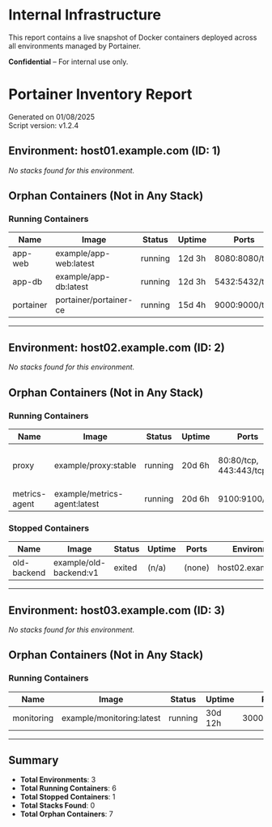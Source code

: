 # Internal Infrastructure

This report contains a live snapshot of Docker containers deployed across all environments managed by Portainer.

**Confidential** – For internal use only.

# Portainer Inventory Report  
Generated on 01/08/2025  
Script version: v1.2.4

## Environment: host01.example.com (ID: 1)

_No stacks found for this environment._

## Orphan Containers (Not in Any Stack)

### Running Containers

| Name       | Image                     | Status  | Uptime | Ports            | Environment        | ID     | Volumes                        | Networks |
|------------|---------------------------|---------|--------|-------------------|---------------------|--------|--------------------------------|----------|
| app-web    | example/app-web:latest    | running | 12d 3h | 8080:8080/tcp     | host01.example.com  | abc123 | /web-data                      | bridge   |
| app-db     | example/app-db:latest     | running | 12d 3h | 5432:5432/tcp     | host01.example.com  | def456 | /db-data                       | bridge   |
| portainer  | portainer/portainer-ce    | running | 15d 4h | 9000:9000/tcp     | host01.example.com  | ghi789 | /var/run/docker.sock, /data   | bridge   |

---

## Environment: host02.example.com (ID: 2)

_No stacks found for this environment._

## Orphan Containers (Not in Any Stack)

### Running Containers

| Name          | Image                          | Status  | Uptime | Ports                    | Environment        | ID     | Volumes                        | Networks |
|---------------|---------------------------------|---------|--------|---------------------------|---------------------|--------|--------------------------------|----------|
| proxy         | example/proxy:stable            | running | 20d 6h | 80:80/tcp, 443:443/tcp   | host02.example.com  | jkl012 | /proxy-config, /ssl-certs     | bridge   |
| metrics-agent | example/metrics-agent:latest    | running | 20d 6h | 9100:9100/tcp            | host02.example.com  | mno345 | /metrics-config               | bridge   |

### Stopped Containers

| Name         | Image                         | Status | Uptime | Ports  | Environment        | ID     | Volumes         | Networks |
|--------------|-------------------------------|--------|--------|--------|---------------------|--------|-----------------|----------|
| old-backend  | example/old-backend:v1        | exited | (n/a)  | (none) | host02.example.com  | pqr678 | /old-backend    | bridge   |

---

## Environment: host03.example.com (ID: 3)

_No stacks found for this environment._

## Orphan Containers (Not in Any Stack)

### Running Containers

| Name       | Image                        | Status  | Uptime | Ports         | Environment        | ID     | Volumes            | Networks |
|------------|------------------------------|---------|--------|----------------|---------------------|--------|---------------------|----------|
| monitoring | example/monitoring:latest    | running | 30d 12h| 3000:3000/tcp | host03.example.com  | stu901 | /monitoring-data    | bridge   |

---

## Summary

- **Total Environments**: 3  
- **Total Running Containers**: 6  
- **Total Stopped Containers**: 1  
- **Total Stacks Found**: 0  
- **Total Orphan Containers**: 7
